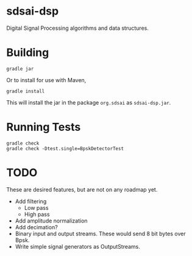 sdsai-dsp
=========

Digital Signal Processing algorithms and data structures.

Building
========
```
gradle jar
```

Or to install for use with Maven,

```
gradle install
````

This will install the jar in the package `org.sdsai` as `sdsai-dsp.jar`.

Running Tests
=============

```
gradle check
gradle check -Dtest.single=BpskDetectorTest
```

TODO
====

These are desired features, but are not on any roadmap yet.

- Add filtering
  - Low pass
  - High pass
- Add amplitude normalization
- Add decimation?
- Binary input and output streams. These would send 8 bit bytes over Bpsk.
- Write simple signal generators as OutputStreams.
